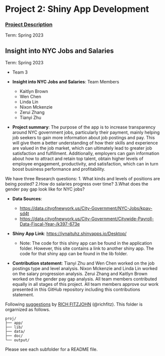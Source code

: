 # Project 2: Shiny App Development

### [Project Description](doc/project2_desc.md)

Term: Spring 2023

## Insight into NYC Jobs and Salaries
Term: Spring 2023

+ Team 3
+ **Insight into NYC Jobs and Salaries**: Team Members
	+ Kaitlyn Brown
	+ Wen Chen
	+ Linda Lin
	+ Nixon Mckenzie
	+ Zerui Zhang
	+ Tianyi Zhu

+ **Project summary**:  The purpose of the app is to increase transparency around NYC government jobs, particularly their payment, mainly helping job seekers to gain more information about job postings and pay. This will give them a better understanding of how their skills and experience are valued in the job market, which can ultimately lead to greater job satisfaction and fulfillment. Additionally, employers can gain information about how to attract and retain top talent, obtain higher levels of employee engagement, productivity, and satisfaction, which can in turn boost business performance and profitability. 

We have three Research questions: 
	1. What kinds and levels of positions are being posted?
	2.How do salaries progress over time?
	3.What does the gender pay gap look like for NYC jobs?

+ **Data Sources**:
	+ https://data.cityofnewyork.us/City-Government/NYC-Jobs/kpav-sd4t
	+ https://data.cityofnewyork.us/City-Government/Citywide-Payroll-Data-Fiscal-Year-/k397-673e

+ **Shiny App Link**: https://iynaituhz.shinyapps.io/Desktop/
	+ Note: The code for this shiny app can be found in the application folder. However, this site contains a link to another shiny app. The code for that shiny app can be found in the lib folder.

+ **Contribution statement**: Tianyi Zhu and Wen Chen worked on the job postings type and level analysis. Nixon Mckenzie and Linda Lin worked on the salary progression analysis. Zerui Zhang and Kaitlyn Brown worked on the gender pay gap analysis. All team members contributed equally in all stages of this project. All team members approve our work presented in this GitHub repository including this contributions statement. 

Following [suggestions](http://nicercode.github.io/blog/2013-04-05-projects/) by [RICH FITZJOHN](http://nicercode.github.io/about/#Team) (@richfitz). This folder is orgarnized as follows.

```
proj/
├── app/
├── lib/
├── data/
├── doc/
└── output/
```

Please see each subfolder for a README file.

